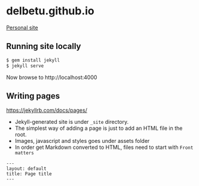 # delbetu.github.io
[ Personal site ](https://delbetu.github.io)

## Running site locally
```bash
$ gem install jekyll
$ jekyll serve
```
Now browse to http://localhost:4000

## Writing pages
https://jekyllrb.com/docs/pages/

- Jekyll-generated site is under `_site` directory.
- The simplest way of adding a page is just to add an HTML file in the root.
- Images, javascript and styles goes under assets folder
- In order get Markdown converted to HTML, files need to start with `Front matters`

```
---
layout: default
title: Page title
---
```

